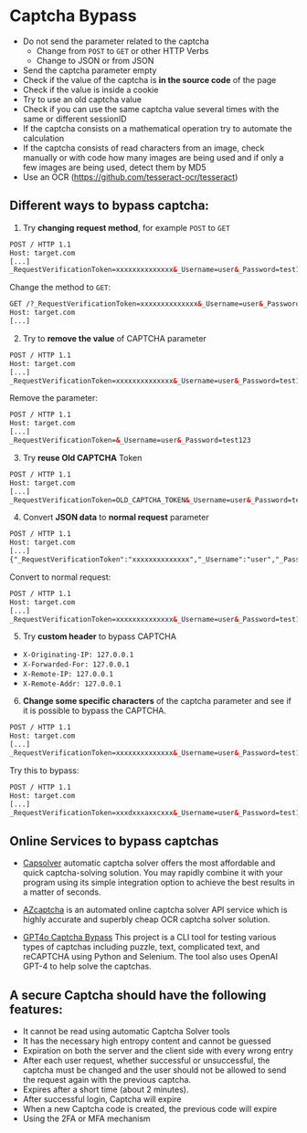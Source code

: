 # Captcha Bypass
* Do not send the parameter related to the captcha
  * Change from `POST` to `GET` or other HTTP Verbs
  * Change to JSON or from JSON
* Send the captcha parameter empty
* Check if the value of the captcha is **in the source code** of the page
* Check if the value is inside a cookie
* Try to use an old captcha value
* Check if you can use the same captcha value several times with the same or different sessionID
* If the captcha consists on a mathematical operation try to automate the calculation
* If the captcha consists of read characters from an image, check manually or with code how many images are being used and if only a few images are being used, detect them by MD5
* Use an OCR (https://github.com/tesseract-ocr/tesseract)


## Different ways to bypass captcha:
1. Try **changing request method**, for example `POST` to `GET`
```html
POST / HTTP 1.1
Host: target.com
[...]
_RequestVerificationToken=xxxxxxxxxxxxxx&_Username=user&_Password=test123
```
Change the method to `GET`:
```html
GET /?_RequestVerificationToken=xxxxxxxxxxxxxx&_Username=user&_Password=test123 HTTP 1.1
Host: target.com
[...]
```
2. Try to **remove the value** of CAPTCHA parameter
```html
POST / HTTP 1.1
Host: target.com
[...]
_RequestVerificationToken=xxxxxxxxxxxxxx&_Username=user&_Password=test123
```
Remove the parameter:
```html
POST / HTTP 1.1
Host: target.com
[...]
_RequestVerificationToken=&_Username=user&_Password=test123
```

3. Try **reuse Old CAPTCHA** Token
```html
POST / HTTP 1.1
Host: target.com
[...]
_RequestVerificationToken=OLD_CAPTCHA_TOKEN&_Username=user&_Password=test123
```

4. Convert **JSON data** to **normal request** parameter
```html
POST / HTTP 1.1
Host: target.com
[...]
{"_RequestVerificationToken":"xxxxxxxxxxxxxx","_Username":"user","_Password":"test123"}
```
Convert to normal request:
```html
POST / HTTP 1.1
Host: target.com
[...]
_RequestVerificationToken=xxxxxxxxxxxxxx&_Username=user&_Password=test123
```

5. Try **custom header** to bypass CAPTCHA

* `X-Originating-IP: 127.0.0.1`
* `X-Forwarded-For: 127.0.0.1`
* `X-Remote-IP: 127.0.0.1`
* `X-Remote-Addr: 127.0.0.1`

6. **Change some specific characters** of the captcha parameter and see if it is possible to bypass the CAPTCHA.

```html
POST / HTTP 1.1
Host: target.com
[...]
_RequestVerificationToken=xxxxxxxxxxxxxx&_Username=user&_Password=test123
```
Try this to bypass:

```html
POST / HTTP 1.1
Host: target.com
[...]
_RequestVerificationToken=xxxdxxxaxxcxxx&_Username=user&_Password=test123
```


## Online Services to bypass captchas
* [Capsolver](https://www.capsolver.com/) automatic captcha solver offers the most affordable and quick captcha-solving solution. You may rapidly combine it with your program using its simple integration option to achieve the best results in a matter of seconds.

* [AZcaptcha](https://azcaptcha.com/) is an automated online captcha solver API service which is highly accurate and superbly cheap OCR captcha solver solution.
* [GPT4o Captcha Bypass](https://github.com/aydinnyunus/gpt4-captcha-bypass) This project is a CLI tool for testing various types of captchas including puzzle, text, complicated text, and reCAPTCHA using Python and Selenium. The tool also uses OpenAI GPT-4 to help solve the captchas.


## A secure Captcha should have the following features:
* It cannot be read using automatic Captcha Solver tools
* It has the necessary high entropy content and cannot be guessed
* Expiration on both the server and the client side with every wrong entry
* After each user request, whether successful or unsuccessful, the captcha must be changed and the user should not be allowed to send the request again with the previous captcha.
* Expires after a short time (about 2 minutes).
* After successful login, Captcha will expire
* When a new Captcha code is created, the previous code will expire
* Using the 2FA or MFA mechanism
